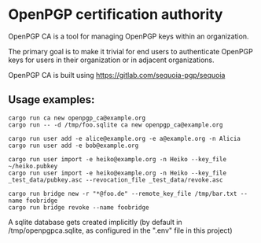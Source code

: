 # OpenPGP certification authority

OpenPGP CA is a tool for managing OpenPGP keys within an organization.

The primary goal is to make it trivial for end users to authenticate
OpenPGP keys for users in their organization or in adjacent organizations.

OpenPGP CA is built using https://gitlab.com/sequoia-pgp/sequoia


## Usage examples:

```
cargo run ca new openpgp_ca@example.org
cargo run -- -d /tmp/foo.sqlite ca new openpgp_ca@example.org

cargo run user add -e alice@example.org -e a@example.org -n Alicia
cargo run user add -e bob@example.org

cargo run user import -e heiko@example.org -n Heiko --key_file ~/heiko.pubkey
cargo run user import -e heiko@example.org -n Heiko --key_file _test_data/pubkey.asc --revocation_file _test_data/revoke.asc

cargo run bridge new -r "*@foo.de" --remote_key_file /tmp/bar.txt --name foobridge
cargo run bridge revoke --name foobridge
```

A sqlite database gets created implicitly
(by default in /tmp/openpgpca.sqlite, as configured in the ".env" file in this project)